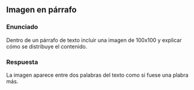 ## Imagen en párrafo

### Enunciado

Dentro de un párrafo de texto incluir una imagen de 100x100 y explicar cómo se distribuye el contenido.

### Respuesta

La imagen aparece entre dos palabras del texto como si fuese una plabra más.

